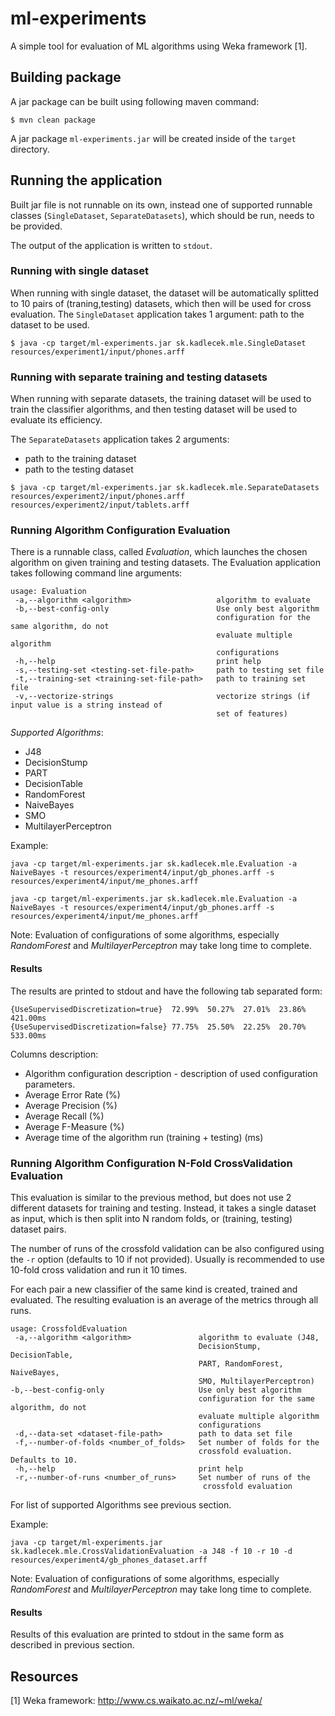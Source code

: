 # ml-experiments

A simple tool for evaluation of ML algorithms using Weka framework [1]. 

## Building package

A jar package can be built using following maven command:

```
$ mvn clean package
``` 
A jar package `ml-experiments.jar` will be created inside of the `target` directory.
## Running the application 

Built jar file is not runnable on its own, instead one 
of supported runnable classes (`SingleDataset`, `SeparateDatasets`), which should be run, needs to be provided.

The output of the application is written to `stdout`.

### Running with single dataset
When running with single dataset, the dataset will be automatically splitted to 10 pairs of (traning,testing) datasets, 
which then will be used for cross evaluation. 
The `SingleDataset` application takes 1 argument: path to the dataset to be used.  

```
$ java -cp target/ml-experiments.jar sk.kadlecek.mle.SingleDataset resources/experiment1/input/phones.arff 
```

### Running with separate training and testing datasets 
When running with separate datasets, the training dataset will be used 
to train the classifier algorithms, and then testing dataset will be used to 
evaluate its efficiency. 

The `SeparateDatasets` application takes 2 arguments: 
+ path to the training dataset
+ path to the testing dataset
 
```
$ java -cp target/ml-experiments.jar sk.kadlecek.mle.SeparateDatasets resources/experiment2/input/phones.arff resources/experiment2/input/tablets.arff
```

### Running Algorithm Configuration Evaluation

There is a runnable class, called *Evaluation*, which launches the chosen algorithm on given training and testing datasets.
The Evaluation application takes following command line arguments:

```
usage: Evaluation 
 -a,--algorithm <algorithm>                   algorithm to evaluate 
 -b,--best-config-only                        Use only best algorithm
                                              configuration for the same algorithm, do not
                                              evaluate multiple algorithm
                                              configurations
 -h,--help                                    print help
 -s,--testing-set <testing-set-file-path>     path to testing set file
 -t,--training-set <training-set-file-path>   path to training set file
 -v,--vectorize-strings                       vectorize strings (if input value is a string instead of
                                              set of features)
```


*Supported Algorithms*:

+ J48
+ DecisionStump
+ PART
+ DecisionTable
+ RandomForest
+ NaiveBayes
+ SMO
+ MultilayerPerceptron

Example:

```
java -cp target/ml-experiments.jar sk.kadlecek.mle.Evaluation -a NaiveBayes -t resources/experiment4/input/gb_phones.arff -s resources/experiment4/input/me_phones.arff 
```

```
java -cp target/ml-experiments.jar sk.kadlecek.mle.Evaluation -a NaiveBayes -t resources/experiment4/input/gb_phones.arff -s resources/experiment4/input/me_phones.arff 
```

Note: Evaluation of configurations of some algorithms, especially *RandomForest* and *MultilayerPerceptron* may take long time to complete.

#### Results

The results are printed to stdout and have the following tab separated form:

```
{UseSupervisedDiscretization=true}	72.99%	50.27%	27.01%	23.86%	421.00ms
{UseSupervisedDiscretization=false}	77.75%	25.50%	22.25%	20.70%	533.00ms
```

Columns description:
+ Algorithm configuration description - description of used configuration parameters.
+ Average Error Rate (%)
+ Average Precision (%)
+ Average Recall (%)
+ Average F-Measure (%)
+ Average time of the algorithm run (training + testing) (ms)

### Running Algorithm Configuration N-Fold CrossValidation Evaluation

This evaluation is similar to the previous method, but does not use 2 different datasets for training and testing. Instead,
it takes a single dataset as input, which is then split into N random folds, or (training, testing) dataset pairs.

The number of runs of the crossfold validation can be also configured using the `-r` option (defaults to 10 if not provided).
Usually is recommended to use 10-fold cross validation and run it 10 times. 

For each pair a new classifier of the same kind is created, trained and evaluated. The resulting evaluation is an average
of the metrics through all runs.

```
usage: CrossfoldEvaluation
 -a,--algorithm <algorithm>               algorithm to evaluate (J48,
                                          DecisionStump, DecisionTable,
                                          PART, RandomForest, NaiveBayes,
                                          SMO, MultilayerPerceptron)
-b,--best-config-only                     Use only best algorithm
                                          configuration for the same algorithm, do not
                                          evaluate multiple algorithm
                                          configurations                                         
 -d,--data-set <dataset-file-path>        path to data set file
 -f,--number-of-folds <number_of_folds>   Set number of folds for the
                                          crossfold evaluation. Defaults to 10.
 -h,--help                                print help
 -r,--number-of-runs <number_of_runs>     Set number of runs of the
                                           crossfold evaluation
```

For list of supported Algorithms see previous section. 

Example:

```
java -cp target/ml-experiments.jar sk.kadlecek.mle.CrossValidationEvaluation -a J48 -f 10 -r 10 -d resources/experiment4/gb_phones_dataset.arff
```

Note: Evaluation of configurations of some algorithms, especially *RandomForest* and *MultilayerPerceptron* may take long time to complete.

#### Results

Results of this evaluation are printed to stdout in the same form as described in previous section.

## Resources

[1] Weka framework: http://www.cs.waikato.ac.nz/~ml/weka/
